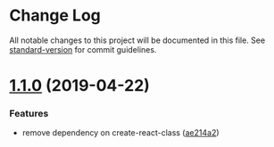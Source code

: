 # Change Log

All notable changes to this project will be documented in this file. See [standard-version](https://github.com/conventional-changelog/standard-version) for commit guidelines.

# [1.1.0](https://github.com/zillow/react-slider/compare/v0.11.2...v1.1.0) (2019-04-22)


### Features

* remove dependency on create-react-class ([ae214a2](https://github.com/zillow/react-slider/commit/ae214a2))
